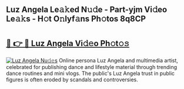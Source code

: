 ## Luz Angela Le𝚊𝚔ed N𝚞𝚍e - Part-yjm Vi𝚍eo Le𝚊𝚔s - H𝚘t O𝚗lyf𝚊ns Ph𝚘tos 8q8CP

# <h2><a href="http://hf0est.feru.top/?c=Luz+Angela">🔗 👉 🔴 Luz Angela Vi𝚍𝚎o Ph𝚘t𝚘𝚜</a></h2>

[![Luz Angela Nu𝚍𝚎s](https://i.imgur.com/0TWrTi3.gif)](http://hf0est.feru.top/?c=Luz+Angela)
Online persona Luz Angela and multimedia artist, celebrated for publishing dance and lifestyle material through trending dance routines and mini vlogs. The public's Luz Angela trust in public figures is often eroded by scandals and controversies. 
